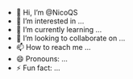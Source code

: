 - 👋 Hi, I’m @NicoQS
- 👀 I’m interested in ...
- 🌱 I’m currently learning ...
- 💞️ I’m looking to collaborate on ...
- 📫 How to reach me ...
- 😄 Pronouns: ...
- ⚡ Fun fact: ...

<!---
NicoQS/NicoQS is a ✨ special ✨ repository because its `README.md` (this file) appears on your GitHub profile.
You can click the Preview link to take a look at your changes.
--->
